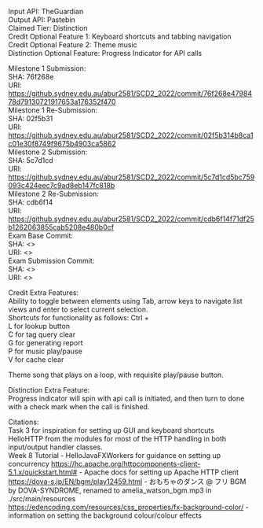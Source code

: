 Input API: TheGuardian <br>
Output API: Pastebin <br> 
Claimed Tier: Distinction <br>
Credit Optional Feature 1: Keyboard shortcuts and tabbing navigation <br>
Credit Optional Feature 2: Theme music <br>
Distinction Optional Feature: Progress Indicator for API calls

Milestone 1 Submission: <br>
    SHA: 76f268e <br>
    URI: https://github.sydney.edu.au/abur2581/SCD2_2022/commit/76f268e4798478d79130721917653a176352f470 <br>
Milestone 1 Re-Submission: <br>
    SHA: 02f5b31 <br>
    URI: https://github.sydney.edu.au/abur2581/SCD2_2022/commit/02f5b314b8ca1c01e30f8749f9675b4903ca5862 <br>
Milestone 2 Submission: <br>
    SHA: 5c7d1cd <br>
    URI: https://github.sydney.edu.au/abur2581/SCD2_2022/commit/5c7d1cd5bc759093c424eec7c9ad8eb147fc818b <br>
Milestone 2 Re-Submission: <br>
    SHA: cdb6f14 <br>
    URI: https://github.sydney.edu.au/abur2581/SCD2_2022/commit/cdb6f14f71df25b1262063855cab5208e480b0cf <br>
Exam Base Commit: <br>
    SHA: <> <br>
    URI: <> <br>
Exam Submission Commit: <br>
    SHA: <> <br>
    URI: <> <br>

Credit Extra Features:<br>
Ability to toggle between elements using Tab, arrow keys to navigate list views and enter to select current selection. <br>
Shortcuts for functionality as follows: Ctrl + <br>
L for lookup button <br>
C for tag query clear <br>
G for generating report <br>
P for music play/pause <br>
V for cache clear <br>

Theme song that plays on a loop, with requisite play/pause button. <br>

Distinction Extra Feature: <br>
Progress indicator will spin with api call is initiated, and then turn to done with a check mark when the call is finished. <br>

Citations: <br>
Task 3 for inspiration for setting up GUI and keyboard shortcuts <br>
HelloHTTP from the modules for most of the HTTP handling in both input/output handler classes. <br> 
Week 8 Tutorial - HelloJavaFXWorkers for guidance on setting up concurrency
https://hc.apache.org/httpcomponents-client-5.1.x/quickstart.html# - Apache docs for setting up Apache HTTP client <br> 
https://dova-s.jp/EN/bgm/play12459.html - おもちゃのダンス @ フリ BGM by DOVA-SYNDROME, renamed to amelia_watson_bgm.mp3 in ./src/main/resources <br>
https://edencoding.com/resources/css_properties/fx-background-color/ - information on setting the background colour/colour effects <br>